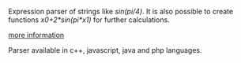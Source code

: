 Expression parser of strings like *sin(pi/4)*. It is also possible to create functions *x0+2\*sin(pi\*x1)* for further calculations.

[more information](https://slovesnov.users.sourceforge.net/?parser,english)

Parser available in c++, javascript, java and php languages.
